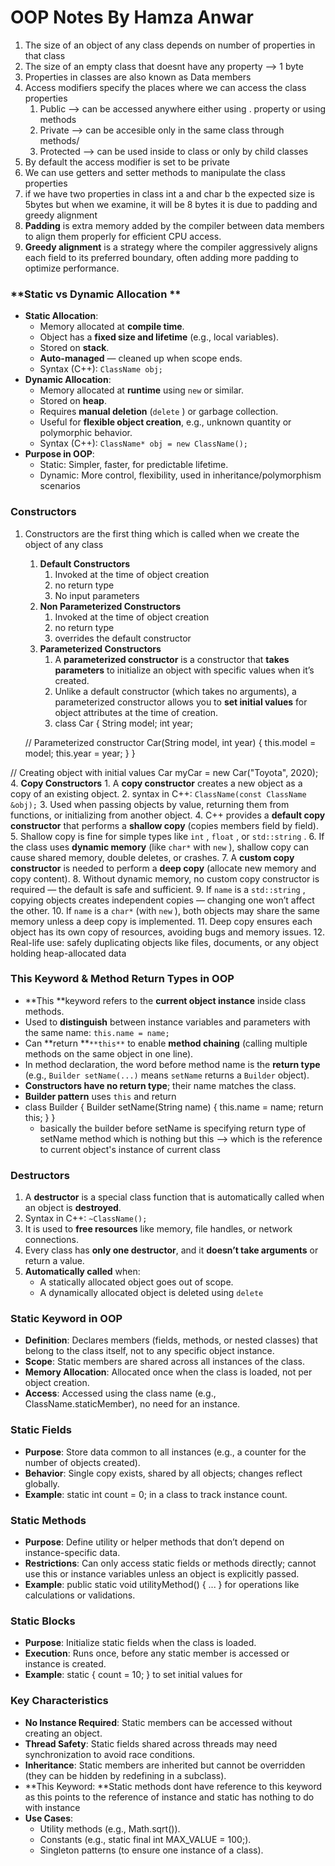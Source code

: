 # OOP Notes By Hamza Anwar

1. The size of an object of any class depends on number of properties in that class
2. The size of an empty class that doesnt have any property --> 1 byte
3. Properties in classes are also known as Data members
4. Access modifiers specify the places where we can access the class properties 
    1. Public --> can be accessed anywhere either using . property or using methods
    2. Private --> can be accesible only in the same class through methods/
    3. Protected --> can be used inside to class or only by child classes
5. By default the access modifier is set to be private
6. We can use getters and setter methods to manipulate the class properties
7. if we have two properties in class int a and char b the expected size is 5bytes but when we examine, it will be 8 bytes it is due to padding and greedy alignment
8. **Padding** is extra memory added by the compiler between data members to align them properly for efficient CPU access.
9. **Greedy alignment** is a strategy where the compiler aggressively aligns each field to its preferred boundary, often adding more padding to optimize performance.
###  **Static vs Dynamic Allocation **
- **Static Allocation**:
    - Memory allocated at **compile time**.
    - Object has a **fixed size and lifetime** (e.g., local variables).
    - Stored on **stack**.
    - **Auto-managed** — cleaned up when scope ends.
    - Syntax (C++): `ClassName obj;` 
- **Dynamic Allocation**:
    - Memory allocated at **runtime** using `new`  or similar.
    - Stored on **heap**.
    - Requires **manual deletion** (`delete` ) or garbage collection.
    - Useful for **flexible object creation**, e.g., unknown quantity or polymorphic behavior.
    - Syntax (C++): `ClassName* obj = new ClassName();` 
- **Purpose in OOP**:
    - Static: Simpler, faster, for predictable lifetime.
    - Dynamic: More control, flexibility, used in inheritance/polymorphism scenarios
### **Constructors**
1. Constructors are the first thing which is called when we create the object of any class
    1. **Default Constructors**
        1. Invoked at the time of object creation
        2. no return type 
        3. No input parameters
    2. **Non Parameterized Constructors**
        1. Invoked at the time of object creation
        2. no return type
        3. overrides the default constructor
    3. **Parameterized Constructors**
        1. A **parameterized constructor** is a constructor that **takes parameters** to initialize an object with specific values when it’s created.
        2. Unlike a default constructor (which takes no arguments), a parameterized constructor allows you to **set initial values** for object attributes at the time of creation.
        3. class Car {
    String model;
    int year;

    // Parameterized constructor
    Car(String model, int year) {
        this.model = model;
        this.year = year;
    }
}

// Creating object with initial values
Car myCar = new Car("Toyota", 2020);
    4. **Copy Constructors**
        1. A **copy constructor** creates a new object as a copy of an existing object.
        2. syntax in C++: `ClassName(const ClassName &obj);` 
        3. Used when passing objects by value, returning them from functions, or initializing from another object.
        4. C++ provides a **default copy constructor** that performs a **shallow copy** (copies members field by field).
        5. Shallow copy is fine for simple types like `int`  , `float`  , or `std::string`  .
        6. If the class uses **dynamic memory** (like `char*`   with `new`  ), shallow copy can cause shared memory, double deletes, or crashes.
        7. A **custom copy constructor** is needed to perform a **deep copy** (allocate new memory and copy content).
        8. Without dynamic memory, no custom copy constructor is required — the default is safe and sufficient.
        9. If `name`   is a `std::string` , copying objects creates independent copies — changing one won’t affect the other.
        10. If `name`  is a `char*`  (with `new` ), both objects may share the same memory unless a deep copy is implemented.
        11. Deep copy ensures each object has its own copy of resources, avoiding bugs and memory issues.
        12. Real-life use: safely duplicating objects like files, documents, or any object holding heap-allocated data
### This Keyword & Method Return Types in OOP
- **This **keyword refers to the **current object instance** inside class methods.
- Used to **distinguish** between instance variables and parameters with the same name:
 `this.name = name;` 
- Can **return **`**this**`  to enable **method chaining** (calling multiple methods on the same object in one line).
- In method declaration, the word before method name is the **return type** (e.g., `Builder setName(...)`  means `setName`  returns a `Builder`  object).
- **Constructors have no return type**; their name matches the class.
- **Builder pattern** uses `this`  and return
- class Builder {
    Builder setName(String name) {
        this.name = name;
        return this;
    }
}
    - basically the builder before setName is specifying return type of setName method which is nothing but this --> which is the reference to current object's instance of current class
### Destructors
1. A **destructor** is a special class function that is automatically called when an object is **destroyed**.
2. Syntax in C++: `~ClassName();`  
3. It is used to **free resources** like memory, file handles, or network connections.
4. Every class has **only one destructor**, and it **doesn’t take arguments** or return a value.
5. **Automatically called** when:
    - A statically allocated object goes out of scope.
    - A dynamically allocated object is deleted using `delete` 


### Static Keyword in OOP
- **Definition**: Declares members (fields, methods, or nested classes) that belong to the class itself, not to any specific object instance.
- **Scope**: Static members are shared across all instances of the class.
- **Memory Allocation**: Allocated once when the class is loaded, not per object creation.
- **Access**: Accessed using the class name (e.g., ClassName.staticMember), no need for an instance.
### Static Fields
- **Purpose**: Store data common to all instances (e.g., a counter for the number of objects created).
- **Behavior**: Single copy exists, shared by all objects; changes reflect globally.
- **Example**: static int count = 0; in a class to track instance count.
### Static Methods
- **Purpose**: Define utility or helper methods that don’t depend on instance-specific data.
- **Restrictions**: Can only access static fields or methods directly; cannot use this or instance variables unless an object is explicitly passed.
- **Example**: public static void utilityMethod() { ... } for operations like calculations or validations.
### Static Blocks
- **Purpose**: Initialize static fields when the class is loaded.
- **Execution**: Runs once, before any static member is accessed or instance is created.
- **Example**: static { count = 10; } to set initial values for
### Key Characteristics
- **No Instance Required**: Static members can be accessed without creating an object.
- **Thread Safety**: Static fields shared across threads may need synchronization to avoid race conditions.
- **Inheritance**: Static members are inherited but cannot be overridden (they can be hidden by redefining in a subclass).
- **This Keyword: **Static methods dont have reference to this keyword as this points to the reference of instance and static has nothing to do with instance
- **Use Cases**: 
    - Utility methods (e.g., Math.sqrt()).
    - Constants (e.g., static final int MAX_VALUE = 100;).
    - Singleton patterns (to ensure one instance of a class).




